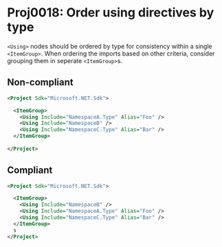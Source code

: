 # Proj0018: Order using directives by type
`<Using>` nodes should be ordered by type for consistency within a single
`<ItemGroup>`. When ordering the imports based on other criteria, consider
grouping them in seperate `<ItemGroup>`s.

## Non-compliant
``` xml
<Project Sdk="Microsoft.NET.Sdk">

  <ItemGroup>
    <Using Include="NamespaceA.Type" Alias="Foo" />
    <Using Include="NamespaceB" />
    <Using Include="NamespaceC.Type" Alias="Bar" />
  </ItemGroup>
  
</Project>
```

## Compliant
``` xml
<Project Sdk="Microsoft.NET.Sdk">

  <ItemGroup>
    <Using Include="NamespaceB" />
    <Using Include="NamespaceA.Type" Alias="Foo" />
    <Using Include="NamespaceC.Type" Alias="Bar" />
  </ItemGroup>
  s
</Project>
```
